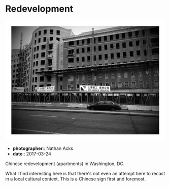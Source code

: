 # Redevelopment

![A black-and-white photograph of an apartment building under construction in Washington, DC](assets/2017-03-24-redevelopment.webp)

* **photographer**:: Nathan Acks  
* **date**:: 2017-03-24

Chinese redevelopment (apartments) in Washington, DC.

What I find interesting here is that there's not even an attempt here to recast in a local cultural context. This is a Chinese sign first and foremost.
